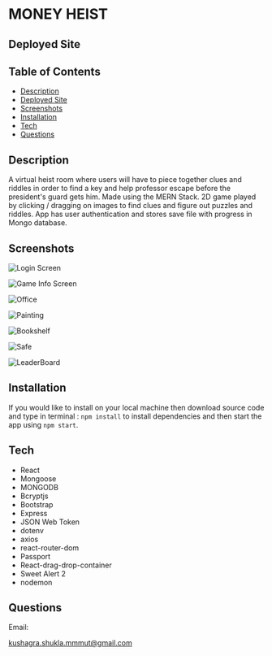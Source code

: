 # MONEY HEIST


## Deployed Site


## Table of Contents

* [Description](#description)
* [Deployed Site](#deployed-site)
* [Screenshots](#screenshots)
* [Installation](#installation)
* [Tech](#tech)
* [Questions](#Questions)

## Description

A virtual heist room where users will have to piece together clues and riddles in order to find a key and help professor escape before the president's guard gets him. Made using the MERN Stack. 2D game played by clicking / dragging on images to find clues and figure out puzzles and riddles. App has user authentication and stores save file with progress in Mongo database.

## Screenshots

![Login Screen]()

![Game Info Screen]()

![Office]()

![Painting]()

![Bookshelf]()

![Safe]()

![LeaderBoard]()

## Installation

If you would like to install on your local machine then download source code and type in terminal :
` npm install ` to install dependencies and then start the app using ` npm start `.  

## Tech

* React
* Mongoose
* MONGODB
* Bcryptjs
* Bootstrap
* Express
* JSON Web Token
* dotenv
* axios
* react-router-dom
* Passport
* React-drag-drop-container
* Sweet Alert 2
* nodemon

## Questions

Email:

kushagra.shukla.mmmut@gmail.com
